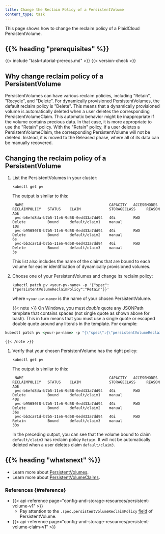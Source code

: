 ```yaml
---
title: Change the Reclaim Policy of a PersistentVolume
content_type: task
---
```


<!-- overview -->
This page shows how to change the reclaim policy of a PlaidCloud
PersistentVolume.


## {{% heading "prerequisites" %}}


{{< include "task-tutorial-prereqs.md" >}} {{< version-check >}}



<!-- steps -->

## Why change reclaim policy of a PersistentVolume

PersistentVolumes can have various reclaim policies, including "Retain",
"Recycle", and "Delete". For dynamically provisioned PersistentVolumes,
the default reclaim policy is "Delete". This means that a dynamically provisioned
volume is automatically deleted when a user deletes the corresponding
PersistentVolumeClaim. This automatic behavior might be inappropriate if the volume
contains precious data. In that case, it is more appropriate to use the "Retain"
policy. With the "Retain" policy, if a user deletes a PersistentVolumeClaim,
the corresponding PersistentVolume will not be deleted. Instead, it is moved to the
Released phase, where all of its data can be manually recovered.

## Changing the reclaim policy of a PersistentVolume

1. List the PersistentVolumes in your cluster:

    ```shell
    kubectl get pv
    ```

    The output is similar to this:

        NAME                                       CAPACITY   ACCESSMODES   RECLAIMPOLICY   STATUS    CLAIM             STORAGECLASS     REASON    AGE
        pvc-b6efd8da-b7b5-11e6-9d58-0ed433a7dd94   4Gi        RWO           Delete          Bound     default/claim1    manual                     10s
        pvc-b95650f8-b7b5-11e6-9d58-0ed433a7dd94   4Gi        RWO           Delete          Bound     default/claim2    manual                     6s
        pvc-bb3ca71d-b7b5-11e6-9d58-0ed433a7dd94   4Gi        RWO           Delete          Bound     default/claim3    manual                     3s

     This list also includes the name of the claims that are bound to each volume
   for easier identification of dynamically provisioned volumes.

1. Choose one of your PersistentVolumes and change its reclaim policy:

    ```shell
    kubectl patch pv <your-pv-name> -p '{"spec":{"persistentVolumeReclaimPolicy":"Retain"}}'
    ```

    where `<your-pv-name>` is the name of your chosen PersistentVolume.

    {{< note >}}
    On Windows, you must _double_ quote any JSONPath template that contains spaces (not single quote as shown above for bash). This in turn means that you must use a single quote or escaped double quote around any literals in the template. For example:

```cmd
kubectl patch pv <your-pv-name> -p "{\"spec\":{\"persistentVolumeReclaimPolicy\":\"Retain\"}}"
```

    {{< /note >}}

1. Verify that your chosen PersistentVolume has the right policy:

    ```shell
    kubectl get pv
    ```

    The output is similar to this:

        NAME                                       CAPACITY   ACCESSMODES   RECLAIMPOLICY   STATUS    CLAIM             STORAGECLASS     REASON    AGE
        pvc-b6efd8da-b7b5-11e6-9d58-0ed433a7dd94   4Gi        RWO           Delete          Bound     default/claim1    manual                     40s
        pvc-b95650f8-b7b5-11e6-9d58-0ed433a7dd94   4Gi        RWO           Delete          Bound     default/claim2    manual                     36s
        pvc-bb3ca71d-b7b5-11e6-9d58-0ed433a7dd94   4Gi        RWO           Retain          Bound     default/claim3    manual                     33s

    In the preceding output, you can see that the volume bound to claim
    `default/claim3` has reclaim policy `Retain`. It will not be automatically
    deleted when a user deletes claim `default/claim3`.



## {{% heading "whatsnext" %}}

* Learn more about [PersistentVolumes](/docs/concepts/storage/persistent-volumes/).
* Learn more about [PersistentVolumeClaims](/docs/concepts/storage/persistent-volumes/#persistentvolumeclaims).

### References {#reference}

* {{< api-reference page="config-and-storage-resources/persistent-volume-v1" >}}
  * Pay attention to the `.spec.persistentVolumeReclaimPolicy` [field](https://plaidcloud.com/docs/reference/Kubernetes-api/config-and-storage-resources/persistent-volume-v1/#PersistentVolumeSpec) of PersistentVolume.
* {{< api-reference page="config-and-storage-resources/persistent-volume-claim-v1" >}}



